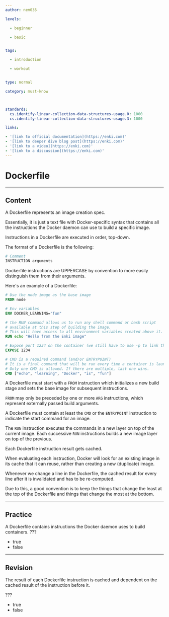 ```yaml
---
author: nem035

levels:

  - beginner

  - basic


tags:

  - introduction

  - workout


type: normal

category: must-know



standards:
  cs.identify-linear-collection-data-structures-usage.0: 1000
  cs.identify-linear-collection-data-structures-usage.3: 1000

links:

- '[link to official documentation](https://enki.com)'
- '[link to deeper dive blog post](https://enki.com)'
- '[link to a video](https://enki.com)'
- '[link to a discussion](https://enki.com)'
---
```

# Dockerfile
---

## Content

A Dockerfile represents an image creation spec.

Essentially, it is just a text file with Docker-specific syntax that contains all the instructions the Docker daemon can use to build a specific image.

Instructions in a Dockerfile are executed in order, top-down.

The format of a Dockerfile is the following:

```Dockerfile
# Comment
INSTRUCTION arguments
```

Dockerfile instructions are UPPERCASE by convention to more easily distinguish them from their arguments.

Here's an example of a Dockerfile:

```Dockerfile
# Use the node image as the base image
FROM node

# Env variables
ENV DOCKER_LEARNING="fun"

# the RUN command allows us to run any shell command or bash script
# available at this step of building the image.
# This will have access to all environment variables created above it.
RUN echo "Hello from the Enki image"

# Expose port 1234 on the container (we still have to use -p to link this port to an exposed port on the host)
EXPOSE 1234

# CMD is a required command (and/or ENTRYPOINT)
# It is a final command that will be run every time a container is launched (or restarted).
# Only one CMD is allowed. If there are multiple, last one wins.
CMD ["echo", "learning", "Docker", "is", "fun"]
```

A Dockerfile must start with a `FROM` instruction which initializes a new build stage and sets the base image for subsequent instructions.

`FROM` may only be preceded by one or more `ARG` instructions, which represent externally passed build arguments.

A Dockerfile must contain at least the `CMD` or the `ENTRYPOINT` instruction to indicate the start command for an image.

The `RUN` instruction executes the commands in a new layer on top of the current image. Each successive `RUN` instructions builds a new image layer on top of the previous.

Each Dockerfile instruction result gets cached.

When evaluating each instruction, Docker will look for an existing image in its cache that it can reuse, rather than creating a new (duplicate) image.

Whenever we change a line in the Dockerfile, the cached result for every line after it is invalidated and has to be re-computed.

Due to this, a good convention is to keep the things that change the least at the top of the Dockerfile and things that change the most at the bottom.

---
## Practice

A Dockerfile contains instructions the Docker daemon uses to build containers.
???

* true
* false

---
## Revision

The result of each Dockerfile instruction is cached and dependent on the cached result of the instruction before it.

???

* true
* false
